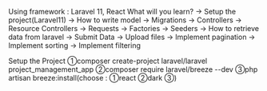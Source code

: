 Using framework : Laravel 11, React
What will you learn?
→ Setup the project(Laravel11)
→ How to write model
→ Migrations
→ Controllers
→ Resource Controllers
→ Requests
→ Factories
→ Seeders
→ How to retrieve data from laravel
→ Submit Data
→ Upload files
→ Implement pagination
→ Implement sorting 
→ Implement filtering


Setup the Project 
①composer create-project laravel/laravel project_management_app
②composer require laravel/breeze --dev
③php artisan breeze:install(choose : ①react ②dark ③)

